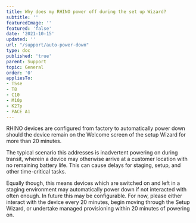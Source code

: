 ```yaml
---
title: Why does my RHINO power off during the set up Wizard?
subtitle: ''
featuredImage: ''
featured: 'false'
date: '2021-10-15'
updated: ''
url: "/support/auto-power-down"
type: doc
published: 'true'
parent: Support
topic: General
order: '0'
appliesTo:
- T5se
- T8
- C10
- M10p
- K27p
- PACE A1
---
```


RHINO devices are configured from factory to automatically power down should the device remain on the Welcome screen of the setup Wizard for more than 20 minutes.

The typical scenario this addresses is inadvertent powering on during transit, wherein a device may otherwise arrive at a customer location with no remaining battery life. This can cause delays for staging, setup, and other time-critical tasks.

Equally though, this means devices which are switched on and left in a staging environment may automatically power down if not interacted with often enough. In future this may be configurable. For now, please either interact with the device every 20 minutes, begin moving through the Setup Wizard, or undertake managed provisioning within 20 minutes of powering on.
